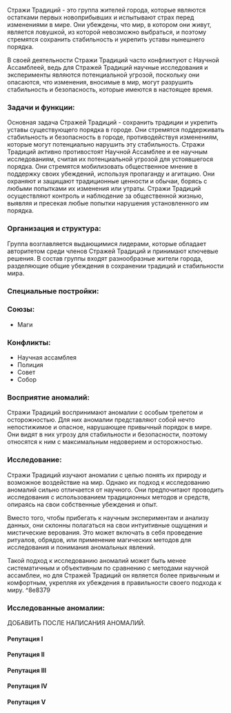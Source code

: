 Стражи Традиций - это группа жителей города, которые являются остатками первых новоприбывших и испытывают страх перед изменениями в мире. Они убеждены, что мир, в котором они живут, является ловушкой, из которой невозможно выбраться, и поэтому стремятся сохранить стабильность и укрепить уставы нынешнего порядка.

В своей деятельности Стражи Традиций часто конфликтуют с Научной Ассамблеей, ведь для Стражей Традиций научные исследования и эксперименты являются потенциальной угрозой, поскольку они опасаются, что изменения, вносимые в мир, могут разрушить стабильность и безопасность, которые имеются в настоящее время.

### **Задачи и функции:**
Основная задача Стражей Традиций - сохранить традиции и укрепить уставы существующего порядка в городе. Они стремятся поддерживать стабильность и безопасность в городе, противодействуя изменениям, которые могут потенциально нарушить эту стабильность.
Стражи Традиций активно противостоят Научной Ассамблее и ее научным исследованиям, считая их потенциальной угрозой для устоявшегося порядка. Они стремятся мобилизовать общественное мнение в поддержку своих убеждений, используя пропаганду и агитацию. Они охраняют и защищают традиционные ценности и обычаи, борясь с любыми попытками их изменения или утраты. Стражи Традиций осуществляют контроль и наблюдение за общественной жизнью, выявляя и пресекая любые попытки нарушения установленного им порядка.
### **Организация и структура:**
Группа возглавляется выдающимися лидерами, которые обладает авторитетом среди членов Стражей Традиций и принимают ключевые решения. В состав группы входят разнообразные жители города, разделяющие общие убеждения в сохранении традиций и стабильности мира.
### **Специальные постройки:**
### **Союзы:**
- Маги
### **Конфликты:**
- Научная ассамблея
- Полиция
- Совет
- Собор
### **Восприятие аномалий:**
Стражи Традиций воспринимают аномалии с особым трепетом и осторожностью. Для них аномалии представляют собой нечто непостижимое и опасное, нарушающее привычный порядок в мире. Они видят в них угрозу для стабильности и безопасности, поэтому относятся к ним с максимальным недоверием и осторожностью.
### **Исследование:**
Стражи Традиций изучают аномалии с целью понять их природу и возможное воздействие на мир. Однако их подход к исследованию аномалий сильно отличается от научного. Они предпочитают проводить исследования с использованием традиционных методов и средств, опираясь на свои собственные убеждения и опыт.

Вместо того, чтобы прибегать к научным экспериментам и анализу данных, они склонны полагаться на свои интуитивные ощущения и мистические верования. Это может включать в себя проведение ритуалов, обрядов, или применение магических методов для исследования и понимания аномальных явлений.

Такой подход к исследованию аномалий может быть менее систематичным и объективным по сравнению с методами научной ассамблеи, но для Стражей Традиций он является более привычным и комфортным, укрепляя их убеждения в правильности своего подхода к миру.
^8e8379

### **Исследованные аномалии:**
ДОБАВИТЬ ПОСЛЕ НАПИСАНИЯ АНОМАЛИЙ.
#### **Репутация I**
#### **Репутация II**
#### **Репутация III**
#### **Репутация IV**
#### **Репутация V**